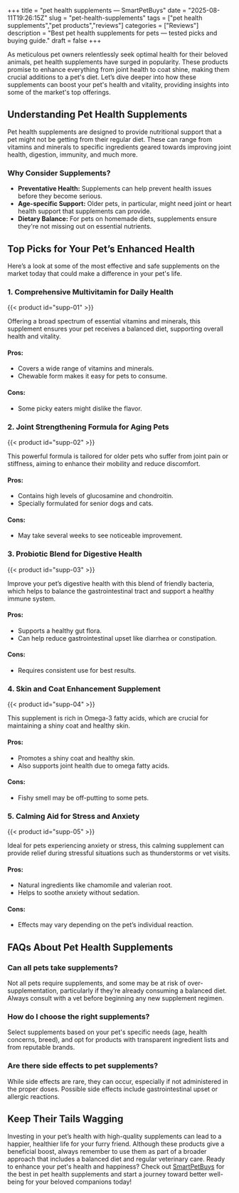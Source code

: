 +++
title = "pet health supplements — SmartPetBuys"
date = "2025-08-11T19:26:15Z"
slug = "pet-health-supplements"
tags = ["pet health supplements","pet products","reviews"]
categories = ["Reviews"]
description = "Best pet health supplements for pets — tested picks and buying guide."
draft = false
+++

As meticulous pet owners relentlessly seek optimal health for their beloved animals, pet health supplements have surged in popularity. These products promise to enhance everything from joint health to coat shine, making them crucial additions to a pet's diet. Let’s dive deeper into how these supplements can boost your pet's health and vitality, providing insights into some of the market's top offerings.

## Understanding Pet Health Supplements

Pet health supplements are designed to provide nutritional support that a pet might not be getting from their regular diet. These can range from vitamins and minerals to specific ingredients geared towards improving joint health, digestion, immunity, and much more. 

### Why Consider Supplements?

- **Preventative Health:** Supplements can help prevent health issues before they become serious.
- **Age-specific Support:** Older pets, in particular, might need joint or heart health support that supplements can provide.
- **Dietary Balance:** For pets on homemade diets, supplements ensure they're not missing out on essential nutrients.

## Top Picks for Your Pet’s Enhanced Health

Here’s a look at some of the most effective and safe supplements on the market today that could make a difference in your pet's life.

### 1. Comprehensive Multivitamin for Daily Health
{{< product id="supp-01" >}}

Offering a broad spectrum of essential vitamins and minerals, this supplement ensures your pet receives a balanced diet, supporting overall health and vitality.

#### Pros:
- Covers a wide range of vitamins and minerals.
- Chewable form makes it easy for pets to consume.

#### Cons:
- Some picky eaters might dislike the flavor.

### 2. Joint Strengthening Formula for Aging Pets
{{< product id="supp-02" >}}

This powerful formula is tailored for older pets who suffer from joint pain or stiffness, aiming to enhance their mobility and reduce discomfort.

#### Pros:
- Contains high levels of glucosamine and chondroitin.
- Specially formulated for senior dogs and cats.

#### Cons:
- May take several weeks to see noticeable improvement.

### 3. Probiotic Blend for Digestive Health
{{< product id="supp-03" >}}

Improve your pet’s digestive health with this blend of friendly bacteria, which helps to balance the gastrointestinal tract and support a healthy immune system.

#### Pros:
- Supports a healthy gut flora.
- Can help reduce gastrointestinal upset like diarrhea or constipation.

#### Cons:
- Requires consistent use for best results.

### 4. Skin and Coat Enhancement Supplement
{{< product id="supp-04" >}}

This supplement is rich in Omega-3 fatty acids, which are crucial for maintaining a shiny coat and healthy skin.

#### Pros:
- Promotes a shiny coat and healthy skin.
- Also supports joint health due to omega fatty acids.

#### Cons:
- Fishy smell may be off-putting to some pets.

### 5. Calming Aid for Stress and Anxiety
{{< product id="supp-05" >}}

Ideal for pets experiencing anxiety or stress, this calming supplement can provide relief during stressful situations such as thunderstorms or vet visits.

#### Pros:
- Natural ingredients like chamomile and valerian root.
- Helps to soothe anxiety without sedation.

#### Cons:
- Effects may vary depending on the pet’s individual reaction.

## FAQs About Pet Health Supplements

### Can all pets take supplements?
Not all pets require supplements, and some may be at risk of over-supplementation, particularly if they’re already consuming a balanced diet. Always consult with a vet before beginning any new supplement regimen.

### How do I choose the right supplements?
Select supplements based on your pet's specific needs (age, health concerns, breed), and opt for products with transparent ingredient lists and from reputable brands.

### Are there side effects to pet supplements?
While side effects are rare, they can occur, especially if not administered in the proper doses. Possible side effects include gastrointestinal upset or allergic reactions.

## Keep Their Tails Wagging

Investing in your pet’s health with high-quality supplements can lead to a happier, healthier life for your furry friend. Although these products give a beneficial boost, always remember to use them as part of a broader approach that includes a balanced diet and regular veterinary care. Ready to enhance your pet's health and happiness? Check out [SmartPetBuys](#) for the best in pet health supplements and start a journey toward better well-being for your beloved companions today!